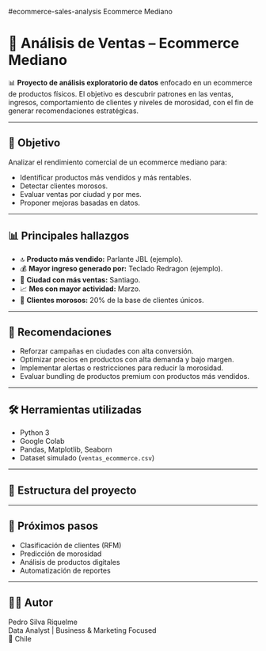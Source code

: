 #ecommerce-sales-analysis
 Ecommerce Mediano
# 🛒 Análisis de Ventas – Ecommerce Mediano

📊 **Proyecto de análisis exploratorio de datos** enfocado en un ecommerce de productos físicos. El objetivo es descubrir patrones en las ventas, ingresos, comportamiento de clientes y niveles de morosidad, con el fin de generar recomendaciones estratégicas.

---

## 📌 Objetivo

Analizar el rendimiento comercial de un ecommerce mediano para:
- Identificar productos más vendidos y más rentables.
- Detectar clientes morosos.
- Evaluar ventas por ciudad y por mes.
- Proponer mejoras basadas en datos.

---

## 📊 Principales hallazgos

- 🔝 **Producto más vendido:** Parlante JBL (ejemplo).
- 💰 **Mayor ingreso generado por:** Teclado Redragon (ejemplo).
- 📍 **Ciudad con más ventas:** Santiago.
- 📈 **Mes con mayor actividad:** Marzo.
- 🚨 **Clientes morosos:** 20% de la base de clientes únicos.

---

## 📌 Recomendaciones

- Reforzar campañas en ciudades con alta conversión.
- Optimizar precios en productos con alta demanda y bajo margen.
- Implementar alertas o restricciones para reducir la morosidad.
- Evaluar bundling de productos premium con productos más vendidos.

---

## 🛠️ Herramientas utilizadas

- Python 3
- Google Colab
- Pandas, Matplotlib, Seaborn
- Dataset simulado (`ventas_ecommerce.csv`)

---

## 📁 Estructura del proyecto


---

## 🚀 Próximos pasos

- Clasificación de clientes (RFM)
- Predicción de morosidad
- Análisis de productos digitales
- Automatización de reportes

---

## 👨‍💻 Autor

Pedro Silva Riquelme  
Data Analyst | Business & Marketing Focused  
📍 Chile  


